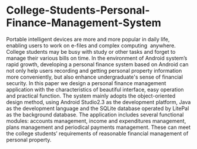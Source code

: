 # College-Students-Personal-Finance-Management-System
Portable intelligent devices are more and more popular in daily life,  enabling users to work on e-files and complex computing  anywhere. College students may be busy with study or other tasks and forget to manage their various bills on time. In the environment of Android system’s rapid growth, developing a personal finance system based on Android can not only help users recording and getting personal property information more conveniently, but also enhance undergraduate's sense of financial security. In this paper we design a personal finance management application with the characteristics of beautiful interface, easy operation and practical function. The system mainly adopts the object-oriented design method, using Android Studio2.3 as the development platform, Java as the development language and the SQLite database operated by LitePal as the background database. The application includes several functional modules: accounts management, income and expenditures management, plans management and periodical payments management. These can meet the college students’ requirements of reasonable financial management of personal property.
